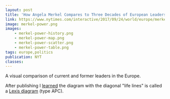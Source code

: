```yaml
---
layout: post
title: 'How Angela Merkel Compares to Three Decades of European Leaders'
link: https://www.nytimes.com/interactive/2017/09/24/world/europe/merkel-germany-election-twelve-years.html
image: merkel-power.png
images:
    - merkel-power-history.png
    - merkel-power-map.png
    - merkel-power-scatter.png
    - merkel-power-table.png
tags: europe,politics
publication: NYT
classes:
---
```


A visual comparison of current and former leaders in the Europe.

After publishing I [learned](https://twitter.com/c_dudel/status/912064987430088706) the diagram with the diagonal "life lines" is called a [Lexis diagram](http://genus.springeropen.com/articles/10.1186/s41118-017-0024-4#Fig1) (type APC).
